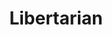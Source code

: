 ---
title: Libertarian
crosslinks:
- Shitstatistssay
- Anarcho_Capitalism
- LateStageCapitalism
- GoldandBlack
- The_Donald
- politics
- offthechopper
- socialism
- Physical_Removal
- Conservative
- Anarchism
- AskHistorians
- xkcd
- zeronet
- AskEconomics
- conspiracy
- news
- IAmA
- Economics
---